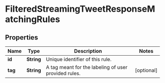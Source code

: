 

# FilteredStreamingTweetResponseMatchingRules


## Properties

| Name | Type | Description | Notes |
|------------ | ------------- | ------------- | -------------|
|**id** | **String** | Unique identifier of this rule. |  |
|**tag** | **String** | A tag meant for the labeling of user provided rules. |  [optional] |



